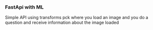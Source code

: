 ### FastApi with ML

Simple API using transforms pck where you load an image and you do a question and receive information about the image loaded

